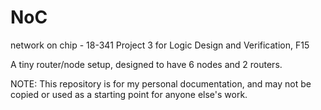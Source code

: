 # NoC
network on chip - 18-341
Project 3 for Logic Design and Verification, F15

A tiny router/node setup, designed to have 6 nodes and 2 routers.

NOTE: This repository is for my personal documentation, and may not be copied or used as a
starting point for anyone else's work. 
